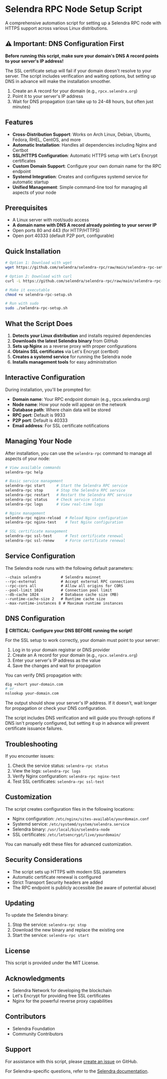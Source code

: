 # Selendra RPC Node Setup Script

A comprehensive automation script for setting up a Selendra RPC node with HTTPS support across various Linux distributions.

## ⚠️ Important: DNS Configuration First

**Before running this script, make sure your domain's DNS A record points to your server's IP address!**

The SSL certificate setup will fail if your domain doesn't resolve to your server. The script includes verification and waiting options, but setting up DNS in advance will make the installation smoother.

1. Create an A record for your domain (e.g., `rpcx.selendra.org`)
2. Point it to your server's IP address
3. Wait for DNS propagation (can take up to 24-48 hours, but often just minutes)

## Features

- **Cross-Distribution Support**: Works on Arch Linux, Debian, Ubuntu, Fedora, RHEL, CentOS, and more
- **Automatic Installation**: Handles all dependencies including Nginx and Certbot
- **SSL/HTTPS Configuration**: Automatic HTTPS setup with Let's Encrypt certificates
- **Custom Domain Support**: Configure your own domain name for the RPC endpoint
- **Systemd Integration**: Creates and configures systemd service for automatic startup
- **Unified Management**: Simple command-line tool for managing all aspects of your node

## Prerequisites

- A Linux server with root/sudo access
- **A domain name with DNS A record already pointing to your server IP**
- Open ports 80 and 443 (for HTTP/HTTPS)
- Open port 40333 (default P2P port, configurable)

## Quick Installation

```bash
# Option 1: Download with wget
wget https://github.com/selendra/selendra-rpc/raw/main/selendra-rpc-setup.sh -O selendra-rpc-setup.sh

# Option 2: Download with curl
curl -L https://github.com/selendra/selendra-rpc/raw/main/selendra-rpc-setup.sh -o selendra-rpc-setup.sh

# Make it executable
chmod +x selendra-rpc-setup.sh

# Run with sudo
sudo ./selendra-rpc-setup.sh
```

## What the Script Does

1. **Detects your Linux distribution** and installs required dependencies
2. **Downloads the latest Selendra binary** from GitHub
3. **Sets up Nginx** as a reverse proxy with proper configurations
4. **Obtains SSL certificates** via Let's Encrypt (certbot)
5. **Creates a systemd service** for running the Selendra node
6. **Installs management tools** for easy administration

## Interactive Configuration

During installation, you'll be prompted for:

- **Domain name**: Your RPC endpoint domain (e.g., rpcx.selendra.org)
- **Node name**: How your node will appear on the network
- **Database path**: Where chain data will be stored
- **RPC port**: Default is 9933
- **P2P port**: Default is 40333
- **Email address**: For SSL certificate notifications

## Managing Your Node

After installation, you can use the `selendra-rpc` command to manage all aspects of your node:

```bash
# View available commands
selendra-rpc help

# Basic service management
selendra-rpc start     # Start the Selendra RPC service
selendra-rpc stop      # Stop the Selendra RPC service
selendra-rpc restart   # Restart the Selendra RPC service
selendra-rpc status    # Check service status
selendra-rpc logs      # View real-time logs

# Nginx management
selendra-rpc nginx-reload  # Reload Nginx configuration
selendra-rpc nginx-test    # Test Nginx configuration

# SSL certificate management
selendra-rpc ssl-test      # Test certificate renewal
selendra-rpc ssl-renew     # Force certificate renewal
```

## Service Configuration

The Selendra node runs with the following default parameters:

```
--chain selendra         # Selendra mainnet
--rpc-external           # Accept external RPC connections
--rpc-cors all           # Allow all origins for CORS
--pool-limit 1024        # Connection pool limit
--db-cache 1024          # Database cache size (MB)
--runtime-cache-size 2   # Runtime cache size
--max-runtime-instances 8 # Maximum runtime instances
```

## DNS Configuration

**🚨 CRITICAL: Configure your DNS BEFORE running the script!**

For the SSL setup to work correctly, your domain must point to your server:

1. Log in to your domain registrar or DNS provider
2. Create an A record for your domain (e.g., `rpcx.selendra.org`)
3. Enter your server's IP address as the value
4. Save the changes and wait for propagation

You can verify DNS propagation with:
```bash
dig +short your-domain.com
# or
nslookup your-domain.com
```

The output should show your server's IP address. If it doesn't, wait longer for propagation or check your DNS configuration.

The script includes DNS verification and will guide you through options if DNS isn't properly configured, but setting it up in advance will prevent certificate issuance failures.

## Troubleshooting

If you encounter issues:

1. Check the service status: `selendra-rpc status`
2. View the logs: `selendra-rpc logs`
3. Verify Nginx configuration: `selendra-rpc nginx-test`
4. Test SSL certificates: `selendra-rpc ssl-test`

## Customization

The script creates configuration files in the following locations:

- Nginx configuration: `/etc/nginx/sites-available/yourdomain.conf`
- Systemd service: `/etc/systemd/system/selendra.service`
- Selendra binary: `/usr/local/bin/selendra-node`
- SSL certificates: `/etc/letsencrypt/live/yourdomain/`

You can manually edit these files for advanced customization.

## Security Considerations

- The script sets up HTTPS with modern SSL parameters
- Automatic certificate renewal is configured
- Strict Transport Security headers are added
- The RPC endpoint is publicly accessible (be aware of potential abuse)

## Updating

To update the Selendra binary:

1. Stop the service: `selendra-rpc stop`
2. Download the new binary and replace the existing one
3. Start the service: `selendra-rpc start`

## License

This script is provided under the MIT License.

## Acknowledgments

- Selendra Network for developing the blockchain
- Let's Encrypt for providing free SSL certificates
- Nginx for the powerful reverse proxy capabilities

## Contributors

- Selendra Foundation
- Community Contributors

## Support

For assistance with this script, please [create an issue](https://github.com/selendra/selendra-rpc/issues) on GitHub.

For Selendra-specific questions, refer to the [Selendra documentation](https://docs.selendra.org).